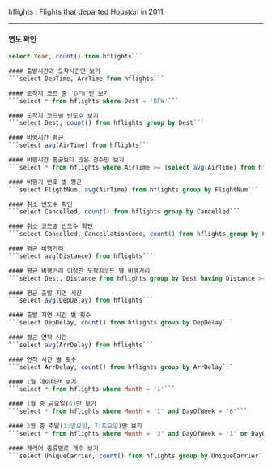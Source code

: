 hflights : Flights that departed Houston in 2011

***

#### 연도 확인
```sql
select Year, count() from hflights```

#### 출발시간과 도착시간만 보기
```select DepTime, ArrTime from hflights``` 

#### 도착지 코드 중 'DFW'만 보기
```select * from hflights where Dest = 'DFW'```

#### 도착지 코드별 빈도수 보기
```select Dest, count() from hflights group by Dest```

#### 비행시간 평균
```select avg(AirTime) from hflights``` 

#### 비행시간 평균보다 많은 건수만 보기
```select * from hflights where AirTime >= (select avg(AirTime) from hflights)```

#### 비행기 번호 별 평균
```select FlightNum, avg(AirTime) from hflights group by FlightNum```

#### 취소 빈도수 확인
```select Cancelled, count() from hflights group by Cancelled```

#### 취소 코드별 빈도수 확인
```select Cancelled, CancellationCode, count() from hflights group by CancellationCode```

#### 평균 비행거리
```select avg(Distance) from hflights```  

#### 평균 비행거리 이상만 도착지코드 별 비행거리 
```select Dest, Distance from hflights group by Dest having Distance >= avg(Distance)``` 

#### 평균 출발 지연 시간
```select avg(DepDelay) from hflights``` 

#### 출발 지연 시간 별 횟수
```select DepDelay, count() from hflights group by DepDelay```

#### 평균 연착 시간 
```select avg(ArrDelay) from hflights``` 

#### 연착 시간 별 횟수
```select ArrDelay, count() from hflights group by ArrDelay```

#### 1월 데이터만 보기
```select * from hflights where Month = '1'```

#### 1월 중 금요일(6)만 보기
```select * from hflights where Month = '1' and DayOfWeek = '6'``` 

#### 3월 중 주말(1:일요일, 7:토요일)만 보기 
```select * from hflights where Month = '3' and DayOfWeek = '1' or DayOfWeek = '7'```

#### 캐리어 종류별로 개수 보기
```select UniqueCarrier, count() from hflights group by UniqueCarrier```
